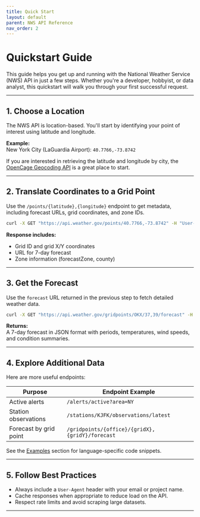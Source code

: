 ```yaml
---
title: Quick Start
layout: default
parent: NWS API Reference
nav_order: 2
---
```


# Quickstart Guide

This guide helps you get up and running with the National Weather Service (NWS) API in just a few steps. Whether you're a developer, hobbyist, or data analyst, this quickstart will walk you through your first successful request.

---

## 1. Choose a Location

The NWS API is location-based. You'll start by identifying your point of interest using latitude and longitude.

**Example:**  
New York City (LaGuardia Airport): `40.7766,-73.8742`

If you are interested in retrieving the latitude and longitude by city, the [OpenCage Geocoding API](https://opencagedata.com/api) is a great place to start.

---

## 2. Translate Coordinates to a Grid Point

Use the `/points/{latitude},{longitude}` endpoint to get metadata, including forecast URLs, grid coordinates, and zone IDs.

```bash
curl -X GET "https://api.weather.gov/points/40.7766,-73.8742" -H "User-Agent: your-email@example.com"
```

**Response includes:**
- Grid ID and grid X/Y coordinates
- URL for 7-day forecast
- Zone information (forecastZone, county)

---

## 3. Get the Forecast

Use the `forecast` URL returned in the previous step to fetch detailed weather data.

```bash
curl -X GET "https://api.weather.gov/gridpoints/OKX/37,39/forecast" -H "User-Agent: your-email@example.com"
```

**Returns:**  
A 7-day forecast in JSON format with periods, temperatures, wind speeds, and condition summaries.

---

## 4. Explore Additional Data

Here are more useful endpoints:

| Purpose               | Endpoint Example |
|-----------------------|------------------|
| Active alerts         | `/alerts/active?area=NY` |
| Station observations  | `/stations/KJFK/observations/latest` |
| Forecast by grid point | `/gridpoints/{office}/{gridX},{gridY}/forecast` |

See the [Examples](./examples/index.md) section for language-specific code snippets.

---

## 5. Follow Best Practices

- Always include a `User-Agent` header with your email or project name.
- Cache responses when appropriate to reduce load on the API.
- Respect rate limits and avoid scraping large datasets.

---

<!-- Ready to dive deeper? Continue with [Key Concepts](./key-concepts/index.md) or browse the full [API Reference](./reference/index.md). -->